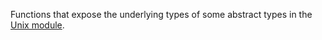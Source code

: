 Functions that expose the underlying types of some abstract types in the [Unix module](http://caml.inria.fr/pub/docs/manual-ocaml/libref/Unix.html).
